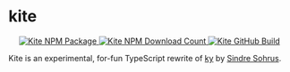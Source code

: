 # kite

<p align="center">
  <a href="https://www.npmjs.com/package/@mgcrea/kite">
    <img src="https://img.shields.io/npm/v/@mgcrea/kite.svg" alt="Kite NPM Package" />
  </a>
  <a href="https://www.npmjs.com/package/@mgcrea/kite">
    <img src="https://img.shields.io/npm/dm/@mgcrea/kite.svg" alt="Kite NPM Download Count" />
  </a>
  <a href="https://github.com/mgcrea/kite/actions/workflows/main.yml">
    <img src="https://github.com/github/docs/actions/workflows/main.yml/badge.svg" alt="Kite GitHub Build" />
  </a>
</p>

Kite is an experimental, for-fun TypeScript rewrite of [ky](https://github.com/sindresorhus/ky) by
[Sindre Sohrus](https://github.com/sindresorhus).
